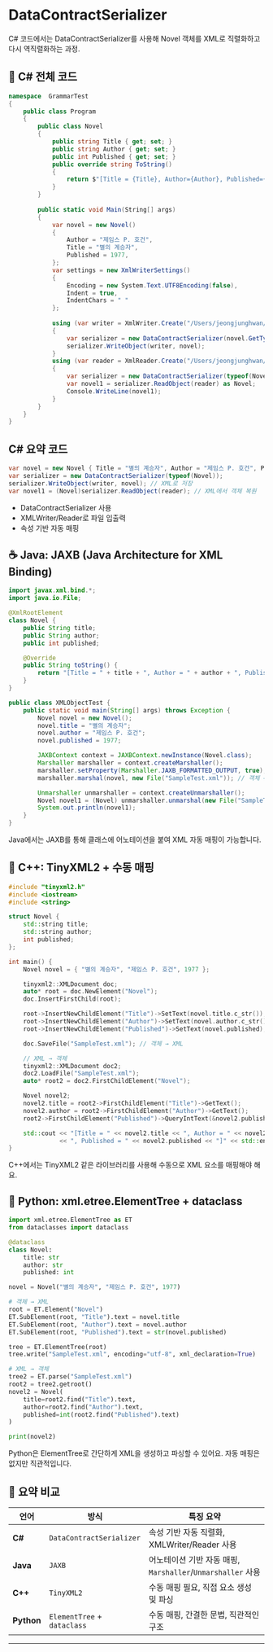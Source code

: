 #  DataContractSerializer

C# 코드에서는 DataContractSerializer를 사용해 Novel 객체를 XML로 직렬화하고 다시 역직렬화하는 과정.

## 🧩 C# 전체 코드
```csharp
namespace  GrammarTest
{
    public class Program
    {
        public class Novel
        {
            public string Title { get; set; }
            public string Author { get; set; }
            public int Published { get; set; }
            public override string ToString()
            {
                return $"[Title = {Title}, Author={Author}, Published={Published}]";
            }
        }
        
        public static void Main(String[] args)
        {
            var novel = new Novel()
            {
                Author = "제임스 P. 호건",
                Title = "별의 계승자",
                Published = 1977,
            };
            var settings = new XmlWriterSettings()
            {
                Encoding = new System.Text.UTF8Encoding(false),
                Indent = true,
                IndentChars = " "
            };
            
            using (var writer = XmlWriter.Create("/Users/jeongjunghwan/Downloads/SampleTest.xml"))
            {
                var serializer = new DataContractSerializer(novel.GetType());
                serializer.WriteObject(writer, novel);
            }
            using (var reader = XmlReader.Create("/Users/jeongjunghwan/Downloads/SampleTest.xml"))
            {
                var serializer = new DataContractSerializer(typeof(Novel));
                var novel1 = serializer.ReadObject(reader) as Novel;
                Console.WriteLine(novel1);
            }
        }
    }
}
```
## C# 요약 코드
```csharp
var novel = new Novel { Title = "별의 계승자", Author = "제임스 P. 호건", Published = 1977 };
var serializer = new DataContractSerializer(typeof(Novel));
serializer.WriteObject(writer, novel); // XML로 저장
var novel1 = (Novel)serializer.ReadObject(reader); // XML에서 객체 복원
```

- DataContractSerializer 사용
- XMLWriter/Reader로 파일 입출력
- 속성 기반 자동 매핑

## ☕ Java: JAXB (Java Architecture for XML Binding)
```java
import javax.xml.bind.*;
import java.io.File;

@XmlRootElement
class Novel {
    public String title;
    public String author;
    public int published;

    @Override
    public String toString() {
        return "[Title = " + title + ", Author = " + author + ", Published = " + published + "]";
    }
}

public class XMLObjectTest {
    public static void main(String[] args) throws Exception {
        Novel novel = new Novel();
        novel.title = "별의 계승자";
        novel.author = "제임스 P. 호건";
        novel.published = 1977;

        JAXBContext context = JAXBContext.newInstance(Novel.class);
        Marshaller marshaller = context.createMarshaller();
        marshaller.setProperty(Marshaller.JAXB_FORMATTED_OUTPUT, true);
        marshaller.marshal(novel, new File("SampleTest.xml")); // 객체 → XML

        Unmarshaller unmarshaller = context.createUnmarshaller();
        Novel novel1 = (Novel) unmarshaller.unmarshal(new File("SampleTest.xml")); // XML → 객체
        System.out.println(novel1);
    }
}

```
Java에서는 JAXB를 통해 클래스에 어노테이션을 붙여 XML 자동 매핑이 가능합니다.


## 🧱 C++: TinyXML2 + 수동 매핑
```cpp
#include "tinyxml2.h"
#include <iostream>
#include <string>

struct Novel {
    std::string title;
    std::string author;
    int published;
};

int main() {
    Novel novel = { "별의 계승자", "제임스 P. 호건", 1977 };

    tinyxml2::XMLDocument doc;
    auto* root = doc.NewElement("Novel");
    doc.InsertFirstChild(root);

    root->InsertNewChildElement("Title")->SetText(novel.title.c_str());
    root->InsertNewChildElement("Author")->SetText(novel.author.c_str());
    root->InsertNewChildElement("Published")->SetText(novel.published);

    doc.SaveFile("SampleTest.xml"); // 객체 → XML

    // XML → 객체
    tinyxml2::XMLDocument doc2;
    doc2.LoadFile("SampleTest.xml");
    auto* root2 = doc2.FirstChildElement("Novel");

    Novel novel2;
    novel2.title = root2->FirstChildElement("Title")->GetText();
    novel2.author = root2->FirstChildElement("Author")->GetText();
    root2->FirstChildElement("Published")->QueryIntText(&novel2.published);

    std::cout << "[Title = " << novel2.title << ", Author = " << novel2.author
              << ", Published = " << novel2.published << "]" << std::endl;
}

```
C++에서는 TinyXML2 같은 라이브러리를 사용해 수동으로 XML 요소를 매핑해야 해요.


## 🐍 Python: xml.etree.ElementTree + dataclass
```python
import xml.etree.ElementTree as ET
from dataclasses import dataclass

@dataclass
class Novel:
    title: str
    author: str
    published: int

novel = Novel("별의 계승자", "제임스 P. 호건", 1977)

# 객체 → XML
root = ET.Element("Novel")
ET.SubElement(root, "Title").text = novel.title
ET.SubElement(root, "Author").text = novel.author
ET.SubElement(root, "Published").text = str(novel.published)

tree = ET.ElementTree(root)
tree.write("SampleTest.xml", encoding="utf-8", xml_declaration=True)

# XML → 객체
tree2 = ET.parse("SampleTest.xml")
root2 = tree2.getroot()
novel2 = Novel(
    title=root2.find("Title").text,
    author=root2.find("Author").text,
    published=int(root2.find("Published").text)
)

print(novel2)
```



Python은 ElementTree로 간단하게 XML을 생성하고 파싱할 수 있어요. 자동 매핑은 없지만 직관적입니다.


## 🧭 요약 비교
| 언어       | 방식                         | 특징 요약                                               |
|------------|------------------------------|----------------------------------------------------------|
| **C#**     | `DataContractSerializer`      | 속성 기반 자동 직렬화, XMLWriter/Reader 사용              |
| **Java**   | `JAXB`                        | 어노테이션 기반 자동 매핑, `Marshaller`/`Unmarshaller` 사용 |
| **C++**    | `TinyXML2`                    | 수동 매핑 필요, 직접 요소 생성 및 파싱                   |
| **Python** | `ElementTree` + `dataclass`   | 수동 매핑, 간결한 문법, 직관적인 구조                    |

---
